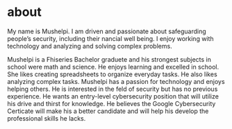 # about
My name is Mushelpi. I am driven and passionate about safeguarding people’s security, including their  nancial well being. I enjoy working with technology and  analyzing and solving complex problems.

Mushelpi is a Fhiseries Bachelor graduete and his strongest subjects in school were
math and science. He enjoys learning and excelled in school. She likes creating
spreadsheets to organize everyday tasks. He also likes analyzing complex tasks.
Mushelpi has a passion for technology and enjoys helping others. He is
interested in the feld of security but has no previous experience. He wants an
entry-level cybersecurity position that will utilize his drive and thirst for
knowledge. He believes the Google Cybersecurity Certicate will make his a better candidate and will help his develop the professional skills he lacks.

